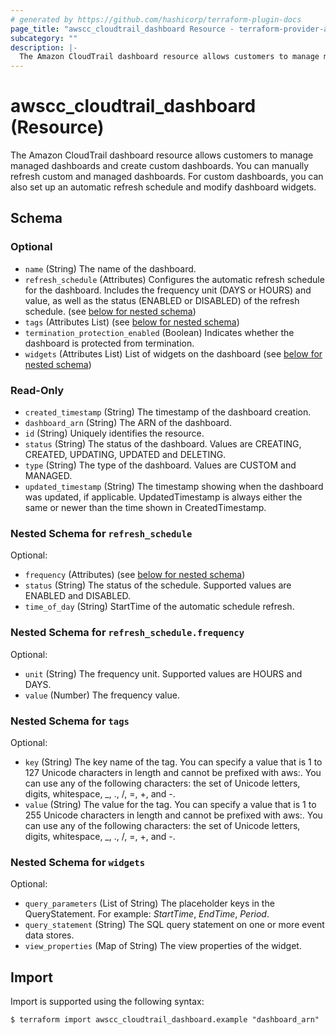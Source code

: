 ```yaml
---
# generated by https://github.com/hashicorp/terraform-plugin-docs
page_title: "awscc_cloudtrail_dashboard Resource - terraform-provider-awscc"
subcategory: ""
description: |-
  The Amazon CloudTrail dashboard resource allows customers to manage managed dashboards and create custom dashboards. You can manually refresh custom and managed dashboards. For custom dashboards, you can also set up an automatic refresh schedule and modify dashboard widgets.
---
```


# awscc_cloudtrail_dashboard (Resource)

The Amazon CloudTrail dashboard resource allows customers to manage managed dashboards and create custom dashboards. You can manually refresh custom and managed dashboards. For custom dashboards, you can also set up an automatic refresh schedule and modify dashboard widgets.



<!-- schema generated by tfplugindocs -->
## Schema

### Optional

- `name` (String) The name of the dashboard.
- `refresh_schedule` (Attributes) Configures the automatic refresh schedule for the dashboard. Includes the frequency unit (DAYS or HOURS) and value, as well as the status (ENABLED or DISABLED) of the refresh schedule. (see [below for nested schema](#nestedatt--refresh_schedule))
- `tags` (Attributes List) (see [below for nested schema](#nestedatt--tags))
- `termination_protection_enabled` (Boolean) Indicates whether the dashboard is protected from termination.
- `widgets` (Attributes List) List of widgets on the dashboard (see [below for nested schema](#nestedatt--widgets))

### Read-Only

- `created_timestamp` (String) The timestamp of the dashboard creation.
- `dashboard_arn` (String) The ARN of the dashboard.
- `id` (String) Uniquely identifies the resource.
- `status` (String) The status of the dashboard. Values are CREATING, CREATED, UPDATING, UPDATED and DELETING.
- `type` (String) The type of the dashboard. Values are CUSTOM and MANAGED.
- `updated_timestamp` (String) The timestamp showing when the dashboard was updated, if applicable. UpdatedTimestamp is always either the same or newer than the time shown in CreatedTimestamp.

<a id="nestedatt--refresh_schedule"></a>
### Nested Schema for `refresh_schedule`

Optional:

- `frequency` (Attributes) (see [below for nested schema](#nestedatt--refresh_schedule--frequency))
- `status` (String) The status of the schedule. Supported values are ENABLED and DISABLED.
- `time_of_day` (String) StartTime of the automatic schedule refresh.

<a id="nestedatt--refresh_schedule--frequency"></a>
### Nested Schema for `refresh_schedule.frequency`

Optional:

- `unit` (String) The frequency unit. Supported values are HOURS and DAYS.
- `value` (Number) The frequency value.



<a id="nestedatt--tags"></a>
### Nested Schema for `tags`

Optional:

- `key` (String) The key name of the tag. You can specify a value that is 1 to 127 Unicode characters in length and cannot be prefixed with aws:. You can use any of the following characters: the set of Unicode letters, digits, whitespace, _, ., /, =, +, and -.
- `value` (String) The value for the tag. You can specify a value that is 1 to 255 Unicode characters in length and cannot be prefixed with aws:. You can use any of the following characters: the set of Unicode letters, digits, whitespace, _, ., /, =, +, and -.


<a id="nestedatt--widgets"></a>
### Nested Schema for `widgets`

Optional:

- `query_parameters` (List of String) The placeholder keys in the QueryStatement. For example: $StartTime$, $EndTime$, $Period$.
- `query_statement` (String) The SQL query statement on one or more event data stores.
- `view_properties` (Map of String) The view properties of the widget.

## Import

Import is supported using the following syntax:

```shell
$ terraform import awscc_cloudtrail_dashboard.example "dashboard_arn"
```

